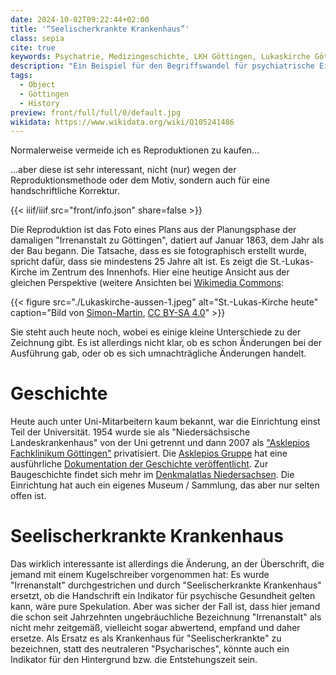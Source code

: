 ```yaml
---
date: 2024-10-02T09:22:44+02:00
title: '“Seelischerkrankte Krankenhaus”'
class: sepia
cite: true
keywords: Psychatrie, Medizingeschichte, LKH Göttingen, Lukaskirche Göttingen
description: "Ein Beispiel für den Begriffswandel für psychiatrische Einrichtungen"
tags:
  - Object
  - Göttingen
  - History
preview: front/full/full/0/default.jpg
wikidata: https://www.wikidata.org/wiki/Q105241486
---
```


Normalerweise vermeide ich es Reproduktionen zu kaufen...

<!--more-->

...aber diese ist sehr interessant, nicht (nur) wegen der Reproduktionsmethode oder dem Motiv, sondern auch für eine handschriftliche Korrektur.


{{< iiif/iiif src="front/info.json" share=false >}}

Die Reproduktion ist das Foto eines Plans aus der Planungsphase der damaligen "Irrenanstalt zu Göttingen", datiert auf Januar 1863, dem Jahr als der Bau begann. Die Tatsache, dass es sie fotographisch erstellt wurde, spricht dafür, dass sie mindestens 25 Jahre alt ist. Es zeigt die St.-Lukas-Kirche im Zentrum des Innenhofs. Hier eine heutige Ansicht aus der gleichen Perspektive (weitere Ansichten bei [Wikimedia Commons](https://commons.wikimedia.org/wiki/Category:Lukaskirche_(Asklepios_Fachklinikum_G%C3%B6ttingen)):

{{< figure src="./Lukaskirche-aussen-1.jpeg" alt="St.-Lukas-Kirche heute" caption="Bild von [Simon-Martin](https://commons.wikimedia.org/wiki/File:Lukaskirche-aussen-1.JPG), [CC BY-SA 4.0](https://creativecommons.org/licenses/by-sa/4.0)" >}}

Sie steht auch heute noch, wobei es einige kleine Unterschiede zu der Zeichnung gibt. Es ist allerdings nicht klar, ob es schon Änderungen bei der Ausführung gab, oder ob es sich umnachträgliche Änderungen handelt.

# Geschichte

Heute auch unter Uni-Mitarbeitern kaum bekannt, war die Einrichtung einst Teil der Universität. 1954 wurde sie als "Niedersächsische Landeskrankenhaus" von der Uni getrennt und dann 2007 als ["Asklepios Fachklinikum Göttingen"](https://de.wikipedia.org/wiki/Asklepios_Fachklinikum_G%C3%B6ttingen) privatisiert. Die [Asklepios Gruppe](https://www.asklepios.com/) hat eine ausführliche [Dokumentation der Geschichte veröffentlicht](https://www.asklepios.com/goettingen/unternehmen/klinik-und-kontakt/geschichte/). Zur Baugeschichte findet sich mehr im [Denkmalatlas Niedersachsen](https://denkmalatlas.niedersachsen.de/viewer/metadata/35875465/7/-/). Die Einrichtung hat auch ein eigenes Museum / Sammlung, das aber nur selten offen ist.

# Seelischerkrankte Krankenhaus

Das wirklich interessante ist allerdings die Änderung, an der Überschrift, die jemand mit einem Kugelschreiber vorgenommen hat:
Es wurde "Irrenanstalt" durchgestrichen und durch "Seelischerkrankte Krankenhaus" ersetzt, ob die Handschrift ein Indikator für psychische Gesundheit gelten kann, wäre pure Spekulation.
Aber was sicher der Fall ist, dass hier jemand die schon seit Jahrzehnten ungebräuchliche Bezeichnung "Irrenanstalt" als nicht mehr zeitgemäß, vielleicht sogar abwertend, empfand und daher ersetze. Als Ersatz es als Krankenhaus für "Seelischerkrankte" zu bezeichnen, statt des neutraleren "Psycharisches", könnte auch ein Indikator für den Hintergrund bzw. die Entstehungszeit sein.
